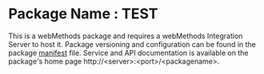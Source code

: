 # Package Name : TEST
This is a webMethods package and requires a webMethods Integration Server to host it. Package versioning and configuration can be found in the package [manifest](./TEST/manifest.v3) file. Service and API documentation is available on the package's home page http://&lt;server&gt;:&lt;port&gt;/&lt;packagename>.